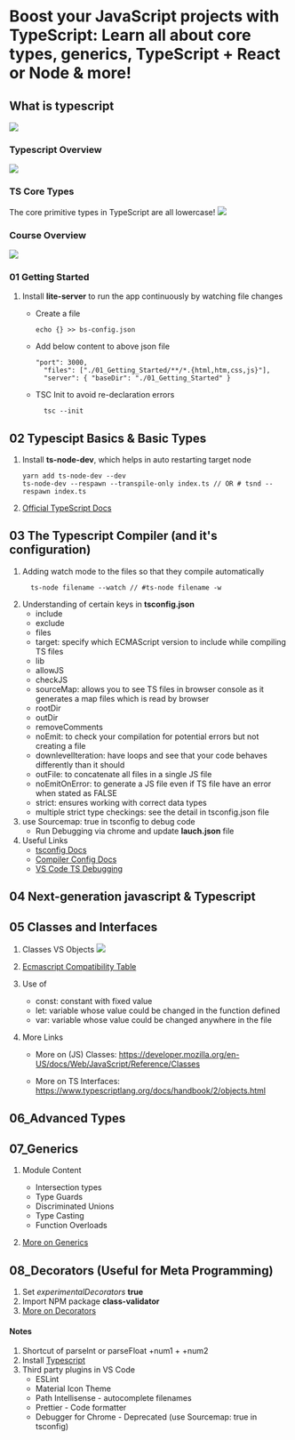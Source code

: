 # Boost your JavaScript projects with TypeScript: Learn all about core types, generics, TypeScript + React or Node & more!

## What is typescript

![](./images/typescript.png)

### Typescript Overview

![](./images/ts_overview.png)

### TS Core Types

The core primitive types in TypeScript are all lowercase!
![](./images/ts_core_types.png)

### Course Overview

![](./images/course_outline.png)

### 01 Getting Started

1. Install **lite-server** to run the app continuously by watching file changes

   - Create a file

     ```
     echo {} >> bs-config.json
     ```

   - Add below content to above json file

     ```
     "port": 3000,
       "files": ["./01_Getting_Started/**/*.{html,htm,css,js}"],
       "server": { "baseDir": "./01_Getting_Started" }
     ```

   - TSC Init to avoid re-declaration errors
     ```
       tsc --init
     ```

## 02 Typescipt Basics & Basic Types

1. Install **ts-node-dev**, which helps in auto restarting target node

   ```
   yarn add ts-node-dev --dev
   ts-node-dev --respawn --transpile-only index.ts // OR # tsnd --respawn index.ts
   ```

2. [Official TypeScript Docs](https://www.typescriptlang.org/docs/handbook/2/everyday-types.html)

## 03 The Typescript Compiler (and it's configuration)

1. Adding watch mode to the files so that they compile automatically
   ```
     ts-node filename --watch // #ts-node filename -w
   ```
2. Understanding of certain keys in **tsconfig.json**
   - include
   - exclude
   - files
   - target: specify which ECMAScript version to include while compiling TS files
   - lib
   - allowJS
   - checkJS
   - sourceMap: allows you to see TS files in browser console as it generates a map files which is read by browser
   - rootDir
   - outDir
   - removeComments
   - noEmit: to check your compilation for potential errors but not creating a file
   - downlevelIteration: have loops and see that your code behaves differently than it should
   - outFile: to concatenate all files in a single JS file
   - noEmitOnError: to generate a JS file even if TS file have an error when stated as FALSE
   - strict: ensures working with correct data types
   - multiple strict type checkings: see the detail in tsconfig.json file
3. use Sourcemap: true in tsconfig to debug code
   - Run Debugging via chrome and update **lauch.json** file
4. Useful Links
   - [tsconfig Docs](https://www.typescriptlang.org/docs/handbook/tsconfig-json.html)
   - [Compiler Config Docs](https://www.typescriptlang.org/docs/handbook/compiler-options.html)
   - [VS Code TS Debugging](https://code.visualstudio.com/docs/typescript/typescript-debugging)

## 04 Next-generation javascript & Typescript

## 05 Classes and Interfaces

1. Classes VS Objects
   ![](./images/classes_vs_objects.png)

2. [Ecmascript Compatibility Table](https://kangax.github.io/compat-table/es6/)
3. Use of

   - const: constant with fixed value
   - let: variable whose value could be changed in the function defined
   - var: variable whose value could be changed anywhere in the file

4. More Links

   - More on (JS) Classes: https://developer.mozilla.org/en-US/docs/Web/JavaScript/Reference/Classes

   - More on TS Interfaces: https://www.typescriptlang.org/docs/handbook/2/objects.html

## 06_Advanced Types

## 07_Generics

1. Module Content

   - Intersection types
   - Type Guards
   - Discriminated Unions
   - Type Casting
   - Function Overloads

2. [More on Generics](https://www.typescriptlang.org/docs/handbook/generics.html)

## 08_Decorators (Useful for Meta Programming)

1. Set _experimentalDecorators_ **true**
2. Import NPM package **class-validator**
3. [More on Decorators](https://www.typescriptlang.org/docs/handbook/decorators.html)

#### Notes

1. Shortcut of parseInt or parseFloat
   +num1 + +num2
2. Install [Typescript](https://www.npmjs.com/package/typescript)
3. Third party plugins in VS Code
   - ESLint
   - Material Icon Theme
   - Path Intellisense - autocomplete filenames
   - Prettier - Code formatter
   - Debugger for Chrome - Deprecated (use Sourcemap: true in tsconfig)
